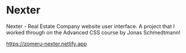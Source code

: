 # Nexter

Nexter - Real Estate Company website user interface. A project that I worked through on the Advanced CSS course by Jonas Schmedtmann!

https://zomeru-nexter.netlify.app
